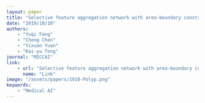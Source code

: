 ```yaml
---
layout: paper
title: "Selective feature aggregation network with area-boundary constraints for polyp segmentation"
date: "2019/10/10"
authors: 
    - "Yuqi Fang"
    - "Cheng Chen"
    - "Yixuan Yuan"
    - "Kai-yu Tong"
journal: "MICCAI"
link:
    - url: "Selective feature aggregation network with area-boundary constraints for polyp segmentation"
      name: "Link"
image: "/assets/papers/1910-Polyp.png"
keywords:
    - "Medical AI"
---
```


<!-- 
Speech Technology  
Generative AI 
Multimodal AI  
Embodied Intelligence 
AI Safety  
Medical AI 
Data Intelligence-->